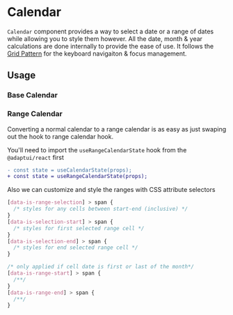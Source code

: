 # Calendar

`Calendar` component provides a way to select a date or a range of dates while
allowing you to style them however. All the date, month & year calculations are
done internally to provide the ease of use. It follows the
[Grid Pattern](https://www.w3.org/TR/wai-aria-practices-1.2/#grid) for the
keyboard navigaiton & focus management.

<!-- INJECT_TOC -->

## Usage

### Base Calendar

<!-- IMPORT_EXAMPLE src/calendar/stories/templates/CalendarBasicJsx.ts -->

### Range Calendar

Converting a normal calendar to a range calendar is as easy as just swaping out
the hook to range calendar hook.

You'll need to import the `useRangeCalendarState` hook from the `@adaptui/react`
first

```diff
- const state = useCalendarState(props);
+ const state = useRangeCalendarState(props);
```

Also we can customize and style the ranges with CSS attribute selectors

```css
[data-is-range-selection] > span {
  /* styles for any cells between start-end (inclusive) */
}
[data-is-selection-start] > span {
  /* styles for first selected range cell */
}
[data-is-selection-end] > span {
  /* styles for end selected range cell */
}

/* only applied if cell date is first or last of the month*/
[data-is-range-start] > span {
  /**/
}
[data-is-range-end] > span {
  /**/
}
```

<!-- CODESANDBOX
link_title: Calendar
js: src/calendar/stories/templates/CalendarBasicJsx.ts
css: src/calendar/stories/templates/CalendarBasicCss.ts
utils: src/calendar/stories/templates/UtilsJsx.ts
-->

<!-- CODESANDBOX
link_title: Range Calendar
js: src/calendar/stories/templates/CalendarRangeJsx.ts
css: src/calendar/stories/templates/CalendarRangeCss.ts
utils: src/calendar/stories/templates/UtilsJsx.ts
-->

<!-- INJECT_COMPOSITION src/calendar -->

<!-- INJECT_PROPS src/calendar -->
